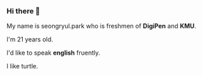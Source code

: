 ### Hi there 👋

My name is seongryul.park who is freshmen of __DigiPen__ and __KMU__.

I'm 21 years old. 

I'd like to speak __english__ fruently.

I like turtle.
